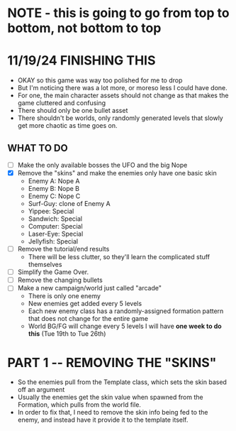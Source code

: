 # NOTE - this is going to go from top to bottom, not bottom to top

# 11/19/24 FINISHING THIS 
- OKAY so this game was way too polished for me to drop
- But I'm noticing there was a lot more, or moreso less I could have done.
- For one, the main character assets should not change as that makes the game cluttered and confusing
- There should only be one bullet asset
- There shouldn't be worlds, only randomly generated levels that slowly get more chaotic as time goes on.
## WHAT TO DO
- [ ] Make the only available bosses the UFO and the big Nope
- [x] Remove the "skins" and make the enemies only have one basic skin
    - Enemy A: Nope A
    - Enemy B: Nope B
    - Enemy C: Nope C
    - Surf-Guy: clone of Enemy A
    - Yippee: Special
    - Sandwich: Special
    - Computer: Special
    - Laser-Eye: Special
    - Jellyfish: Special
- [ ] Remove the tutorial/end results
    - There will be less clutter, so they'll learn the complicated stuff themselves
- [ ] Simplify the Game Over.
- [ ] Remove the changing bullets
- [ ] Make a new campaign/world just called "arcade"
    - There is only one enemy
    - New enemies get added every 5 levels
    - Each new enemy class has a randomly-assigned formation pattern that does not change for the entire game
    - World BG/FG will change every 5 levels
I will have **one week to do this** (Tue 19th to Tue 26th)

# PART 1 -- REMOVING THE "SKINS"
- So the enemies pull from the Template class, which sets the skin based off an argument
- Usually the enemies get the skin value when spawned from the Formation, which pulls from the world file.
- In order to fix that, I need to remove the skin info being fed to the enemy, and instead have it provide it to the template itself. 